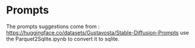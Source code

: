 



# Prompts
The prompts suggestions come from :
https://huggingface.co/datasets/Gustavosta/Stable-Diffusion-Prompts
use the Parquet2Sqlite.ipynb to convert it to sqlite.

